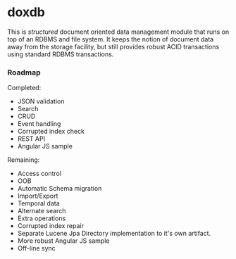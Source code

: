 doxdb
=====

This is *structured* document oriented data management module that runs on top
of an RDBMS and file system.  It keeps the notion of document data away
from the storage facility, but still provides robust ACID transactions using
standard RDBMS transactions.


### Roadmap

Completed:

   * JSON validation
   * Search
   * CRUD
   * Event handling
   * Corrupted index check
   * REST API
   * Angular JS sample

Remaining:

   * Access control
   * OOB
   * Automatic Schema migration
   * Import/Export
   * Temporal data
   * Alternate search
   * Extra operations
   * Corrupted index repair
   * Separate Lucene Jpa Directory implementation to it's own artifact.
   * More robust Angular JS sample
   * Off-line sync
